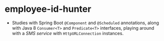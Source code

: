 # employee-id-hunter

  - Studies with Spring Boot ```@Component``` and ```@Scheduled``` annotations, along with Java 8 ```Consumer<T>``` and ```Predicate<T>``` interfaces, playing around with a _SMS service_ with ```HttpURLConnection``` instances.
